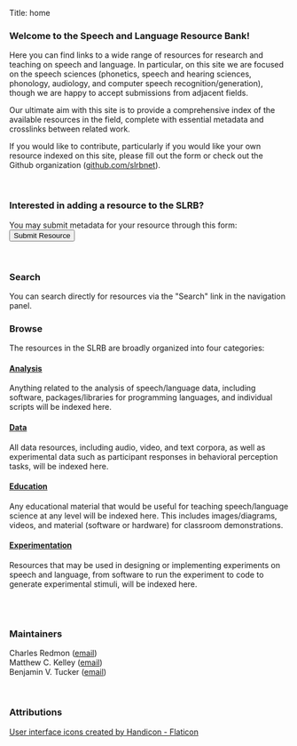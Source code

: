 Title: home

### Welcome to the Speech and Language Resource Bank!

Here you can find links to a wide range of resources for research and teaching on speech and language. In particular, on this site we are focused on the speech sciences (phonetics, speech and hearing sciences, phonology, audiology, and computer speech recognition/generation), though we are happy to accept submissions from adjacent fields. 

Our ultimate aim with this site is to provide a comprehensive index of the available resources in the field, complete with essential metadata and crosslinks between related work. 

If you would like to contribute, particularly if you would like your own resource indexed on this site, please fill out the form or check out the Github organization ([github.com/slrbnet](https://github.com/slrbnet)).

<br>

### Interested in adding a resource to the SLRB?
<form action="https://docs.google.com/forms/d/e/1FAIpQLSeDiJnEZCAmuxBEkEufVI-_RtLWDWzdkvEO81KBwhLRxp98kA/viewform" method="get" target="_blank">
    You may submit metadata for your resource through this form: <button type="submit">Submit Resource</button>
</form>

<br>

### Search

You can search directly for resources via the "Search" link in the navigation panel.


### Browse

The resources in the SLRB are broadly organized into four categories:

#### [Analysis](https://www.slrb.net/category/analysis.html)
Anything related to the analysis of speech/language data, including software, packages/libraries for programming languages, and individual scripts will be indexed here.

#### [Data](https://www.slrb.net/category/data.html)
All data resources, including audio, video, and text corpora, as well as experimental data such as participant responses in  behavioral perception tasks, will be indexed here.

#### [Education](https://www.slrb.net/category/education.html)
Any educational material that would be useful for teaching speech/language science at any level will be indexed here. This includes images/diagrams, videos, and material (software or hardware) for classroom demonstrations.

#### [Experimentation](https://www.slrb.net/category/experimentation.html)
Resources that may be used in designing or implementing experiments on speech and language, from software to run the experiment to code to generate experimental stimuli, will be indexed here. 

<br>
<br>

### Maintainers
Charles Redmon ([email](mailto:charles.redmon@ling-phil.ox.ac.uk))  
Matthew C. Kelley ([email](mailto:mattck@uw.edu))  
Benjamin V. Tucker ([email](mailto:benjamin.tucker@ualberta.ca))  

<br>

### Attributions
<a href="https://www.flaticon.com/free-icons/user-interface" title="user interface icons">User interface icons created by Handicon - Flaticon</a>
